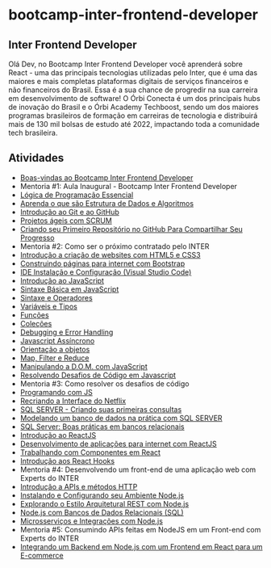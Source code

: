 # bootcamp-inter-frontend-developer

## Inter Frontend Developer

Olá Dev, no Bootcamp Inter Frontend Developer você aprenderá sobre React - uma das principais tecnologias utilizadas pelo Inter, que é uma das maiores e mais completas plataformas digitais de serviços financeiros e não financeiros do Brasil. Essa é a sua chance de progredir na sua carreira em desenvolvimento de software! O Órbi Conecta é um dos principais hubs de inovação do Brasil e o Órbi Academy Techboost, sendo um dos maiores programas brasileiros de formação em carreiras de tecnologia e distribuirá mais de 130 mil bolsas de estudo até 2022, impactando toda a comunidade tech brasileira.

## Atividades

 - [Boas-vindas ao Bootcamp Inter Frontend Developer](https://certificates.digitalinnovation.one/80FF1EAC)
 - Mentoria #1: Aula Inaugural - Bootcamp Inter Frontend Developer
 - [Lógica de Programação Essencial](https://certificates.digitalinnovation.one/91627F32)
 - [Aprenda o que são Estrutura de Dados e Algoritmos](https://certificates.digitalinnovation.one/7689209A)
 - [Introdução ao Git e ao GitHub](https://certificates.digitalinnovation.one/0B15C600)
 - [Projetos ágeis com SCRUM](https://certificates.digitalinnovation.one/E4508C9B)
 - [Criando seu Primeiro Repositório no GitHub Para Compartilhar Seu Progresso](https://certificates.digitalinnovation.one/F2C81685)
 - Mentoria #2: Como ser o próximo contratado pelo INTER
 - [Introdução a criação de websites com HTML5 e CSS3](https://certificates.digitalinnovation.one/CA67780B)
 - [Construindo páginas para internet com Bootstrap](https://certificates.digitalinnovation.one/E794B272)
 - [IDE Instalação e Configuração (Visual Studio Code)](https://certificates.digitalinnovation.one/CD714CA7)
 - [Introdução ao JavaScript](https://certificates.digitalinnovation.one/406BEB17)
 - [Sintaxe Básica em JavaScript](https://certificates.digitalinnovation.one/ED3C2AFE)
 - [Sintaxe e Operadores](https://certificates.digitalinnovation.one/CAD54325)
 - [Variáveis e Tipos](https://certificates.digitalinnovation.one/D877B537)
 - [Funções](https://certificates.digitalinnovation.one/AFA19958)
 - [Coleções](https://certificates.digitalinnovation.one/BC3ADB12)
 - [Debugging e Error Handling](https://certificates.digitalinnovation.one/358D6ADF)
 - [Javascript Assíncrono](https://certificates.digitalinnovation.one/0AA7BCBD)
 - [Orientação a objetos](https://certificates.digitalinnovation.one/2CE9D0AC)
 - [Map, Filter e Reduce](https://certificates.digitalinnovation.one/64E041D6)
 - [Manipulando a D.O.M. com JavaScript](https://certificates.digitalinnovation.one/D16C305C)
 - [Resolvendo Desafios de Código em Javascript](https://certificates.digitalinnovation.one/4586B987)
 - Mentoria #3: Como resolver os desafios de código
 - [Programando com JS]()
 - [Recriando a Interface do Netflix]()
 - [SQL SERVER - Criando suas primeiras consultas](https://certificates.digitalinnovation.one/CC9D1E64)
 - [Modelando um banco de dados na prática com SQL SERVER](https://certificates.digitalinnovation.one/5D75160B)
 - [SQL Server: Boas práticas em bancos relacionais](https://certificates.digitalinnovation.one/CB92105F)
 - [Introdução ao ReactJS]()
 - [Desenvolvimento de aplicações para internet com ReactJS]()
 - [Trabalhando com Componentes em React]()
 - [Introdução aos React Hooks]()
 - Mentoria #4: Desenvolvendo um front-end de uma aplicação web com Experts do INTER
 - [Introdução a APIs e métodos HTTP](https://certificates.digitalinnovation.one/7B59E051)
 - [Instalando e Configurando seu Ambiente Node.js]()
 - [Explorando o Estilo Arquitetural REST com Node.js]()
 - [Node.js com Bancos de Dados Relacionais (SQL)]()
 - [Microsserviços e Integrações com Node.js]()
 - Mentoria #5: Consumindo APIs feitas em NodeJS em um Front-end com Experts do INTER
 - [Integrando um Backend em Node.js com um Frontend em React para um E-commerce]()





















